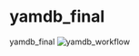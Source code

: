 # yamdb_final
yamdb_final
![yamdb_workflow](https://github.com/BadBedBatPenguin/yamdb_final/actions/workflows/yamdb_workflow.yml/badge.svg)
